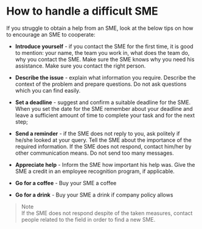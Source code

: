 # How to handle a difficult SME

If you struggle to obtain a help from an SME, look at the below tips on how to encourage an SME to cooperate:

- **Introduce yourself** - if you contact the SME for the first time, it is good to mention: 
your name, the team you work in, what does the team do, why you contact the SME. Make sure the SME knows why you need his assistance. Make sure you contact the right person.

- **Describe the issue** - explain what information you require. Describe the context of the problem and prepare questions. Do not ask questions which you can find easily.
 
- **Set a deadline** - suggest and confirm a suitable deadline for the SME. When you set the date for the SME remember about your deadline and leave a sufficient amount of time to complete your task and for the next step;

- **Send a reminder** - if the SME does not reply to you, ask politely if he/she looked at your query. Tell the SME about the importance of the required information. If the SME does not respond, contact him/her by other communication means. Do not send too many messages.  

 - **Appreciate help** - Inform the SME how important his help was. Give the SME a credit in an employee recognition program, if applicable.

 - **Go for a coffee** - Buy your SME a coffee

 - **Go for a drink** - Buy your SME a drink if company policy allows
  > Note   
 If the SME does not respond despite of the taken measures, contact people related to the field in order to find a new SME.

